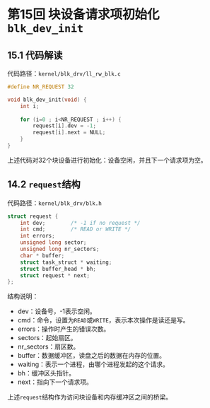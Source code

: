 # 第15回 块设备请求项初始化`blk_dev_init`

## 15.1 代码解读

代码路径：`kernel/blk_drv/ll_rw_blk.c`

```c
#define NR_REQUEST 32

void blk_dev_init(void) {
    int i;
    
    for (i=0 ; i<NR_REQUEST ; i++) {
        request[i].dev = -1;
        request[i].next = NULL;
    }
}
```

上述代码对32个块设备进行初始化：设备空闲，并且下一个请求项为空。

## 14.2 `request`结构

代码路径：`kernel/blk_drv/blk.h`

```c
struct request {
    int dev;		/* -1 if no request */
    int cmd;		/* READ or WRITE */
    int errors;
    unsigned long sector;
    unsigned long nr_sectors;
    char * buffer;
    struct task_struct * waiting;
    struct buffer_head * bh;
    struct request * next;
};
```

结构说明：
- dev：设备号，-1表示空闲。
- cmd：命令，设置为`READ`或`WRITE`，表示本次操作是读还是写。
- errors：操作时产生的错误次数。
- sectors：起始扇区。
- nr_sectors：扇区数。
- buffer：数据缓冲区，读盘之后的数据在内存的位置。
- waiting：表示一个进程，由哪个进程发起的这个请求。
- bh：缓冲区头指针。
- next：指向下一个请求项。

上述`request`结构作为访问块设备和内存缓冲区之间的桥梁。